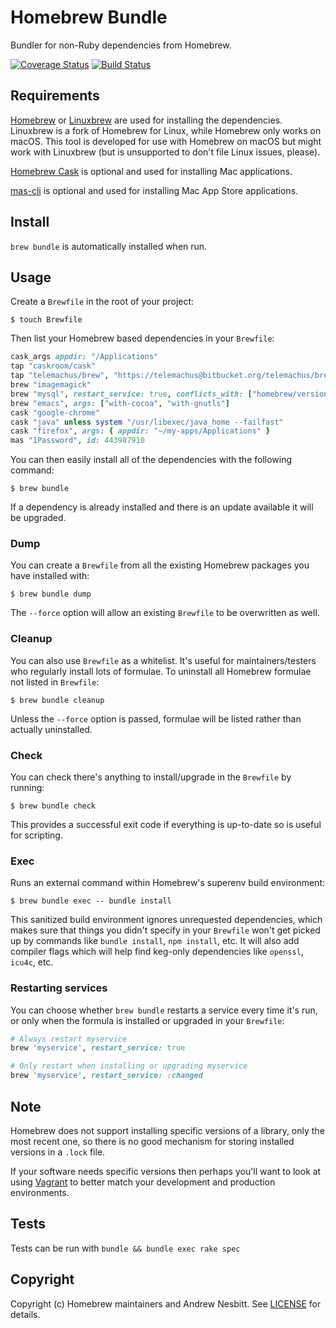 # Homebrew Bundle

Bundler for non-Ruby dependencies from Homebrew.

[![Coverage Status](https://codecov.io/github/Homebrew/homebrew-bundle/coverage.svg)](https://codecov.io/github/Homebrew/homebrew-bundle)
[![Build Status](https://travis-ci.org/Homebrew/homebrew-bundle.svg)](https://travis-ci.org/Homebrew/homebrew-bundle)

## Requirements

[Homebrew](https://github.com/Homebrew/brew) or [Linuxbrew](https://github.com/Linuxbrew/brew) are used for installing the dependencies.
Linuxbrew is a fork of Homebrew for Linux, while Homebrew only works on macOS.
This tool is developed for use with Homebrew on macOS but might work with Linuxbrew (but is unsupported to don't file Linux issues, please).

[Homebrew Cask](https://github.com/caskroom/homebrew-cask) is optional and used for installing Mac applications.

[mas-cli](https://github.com/argon/mas) is optional and used for installing Mac App Store applications.

## Install

`brew bundle` is automatically installed when run.

## Usage

Create a `Brewfile` in the root of your project:

    $ touch Brewfile

Then list your Homebrew based dependencies in your `Brewfile`:

```ruby
cask_args appdir: "/Applications"
tap "caskroom/cask"
tap "telemachus/brew", "https://telemachus@bitbucket.org/telemachus/brew.git"
brew "imagemagick"
brew "mysql", restart_service: true, conflicts_with: ["homebrew/versions/mysql56"]
brew "emacs", args: ["with-cocoa", "with-gnutls"]
cask "google-chrome"
cask "java" unless system "/usr/libexec/java_home --failfast"
cask "firefox", args: { appdir: "~/my-apps/Applications" }
mas "1Password", id: 443987910
```

You can then easily install all of the dependencies with the following command:

    $ brew bundle

If a dependency is already installed and there is an update available it will be upgraded.

### Dump

You can create a `Brewfile` from all the existing Homebrew packages you have installed with:

    $ brew bundle dump

The `--force` option will allow an existing `Brewfile` to be overwritten as well.

### Cleanup

You can also use `Brewfile` as a whitelist. It's useful for maintainers/testers who regularly install lots of formulae. To uninstall all Homebrew formulae not listed in `Brewfile`:

    $ brew bundle cleanup

Unless the `--force` option is passed, formulae will be listed rather than actually uninstalled.

### Check

You can check there's anything to install/upgrade in the `Brewfile` by running:

    $ brew bundle check

This provides a successful exit code if everything is up-to-date so is useful for scripting.

### Exec

Runs an external command within Homebrew's superenv build environment:

    $ brew bundle exec -- bundle install

This sanitized build environment ignores unrequested dependencies, which makes sure that things you didn't specify in your `Brewfile` won't get picked up by commands like `bundle install`, `npm install`, etc. It will also add compiler flags which will help find keg-only dependencies like `openssl`, `icu4c`, etc.

### Restarting services

You can choose whether `brew bundle` restarts a service every time it's run, or
only when the formula is installed or upgraded in your `Brewfile`:

```ruby
# Always restart myservice
brew 'myservice', restart_service: true

# Only restart when installing or upgrading myservice
brew 'myservice', restart_service: :changed
```

## Note

Homebrew does not support installing specific versions of a library, only the most recent one, so there is no good mechanism for storing installed versions in a `.lock` file.

If your software needs specific versions then perhaps you'll want to look at using [Vagrant](https://vagrantup.com/) to better match your development and production environments.

## Tests

Tests can be run with `bundle && bundle exec rake spec`

## Copyright

Copyright (c) Homebrew maintainers and Andrew Nesbitt. See [LICENSE](https://github.com/Homebrew/homebrew-bundle/blob/master/LICENSE) for details.
